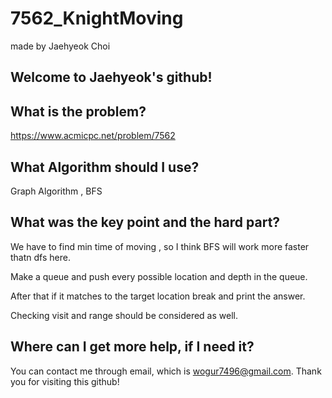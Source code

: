 # 7562_KnightMoving

made by Jaehyeok Choi

## Welcome to Jaehyeok's github!

## What is the problem?

https://www.acmicpc.net/problem/7562

## What Algorithm should I use?

Graph Algorithm , BFS

## What was the key point and the hard part?

We have to find min time of moving , so I think BFS will work more faster thatn dfs here.

Make a queue and push every possible location and depth in the queue.

After that if it matches to the target location break and print the answer.

Checking visit and range should be considered as well.

## Where can I get more help, if I need it?

You can contact me through email, which is wogur7496@gmail.com.
Thank you for visiting this github!
